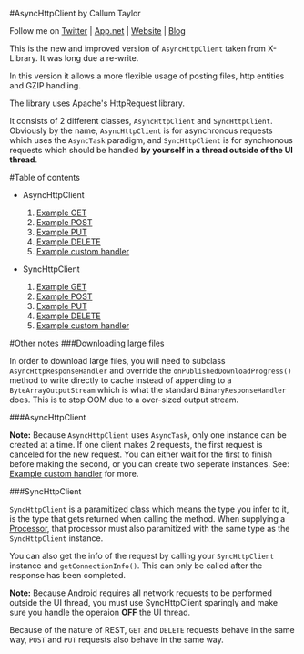 #AsyncHttpClient by Callum Taylor

Follow me on [Twitter](http://twitter.com/scruffyfox) | [App.net](http://alpha.app.net/scruffyfox) | [Website](http://callumtaylor.net) | [Blog](http://blog.callumtaylor.net)

This is the new and improved version of `AsyncHttpClient` taken from X-Library. It was long due a re-write.

In this version it allows a more flexible usage of posting files, http entities and GZIP handling.

The library uses Apache's HttpRequest library.

It consists of 2 different classes, `AsyncHttpClient` and `SyncHttpClient`. Obviously by the name, `AsyncHttpClient` is for asynchronous requests which uses the `AsyncTask` paradigm, and `SyncHttpClient` is for synchronous requests which should be handled **by yourself in a thread outside of the UI thread**.

#Table of contents

- AsyncHttpClient
	1. [Example GET](docs/async-get.md)
	2. [Example POST](docs/async-post.md)
	3. [Example PUT](docs/async-put.md)
	4. [Example DELETE](docs/async-delete.md)
	5. [Example custom handler](docs/async-custom.md)
	
- SyncHttpClient
	1. [Example GET](docs/sync-get.md)
	2. [Example POST](docs/sync-post.md)
	3. [Example PUT](docs/sync-put.md)
	4. [Example DELETE](docs/sync-delete.md)
	5. [Example custom handler](docs/sync-custom.md)
	

#Other notes
###Downloading large files

In order to download large files, you will need to subclass `AsyncHttpResponseHandler` and override the `onPublishedDownloadProgress()` method to write directly to cache instead of appending to a `ByteArrayOutputStream` which is what the standard `BinaryResponseHandler` does. This is to stop OOM due to a over-sized output stream.

###AsyncHttpClient

**Note:** Because `AsyncHttpClient` uses `AsyncTask`, only one instance can be created at a time. If one client makes 2 requests, the first request is canceled for the new request. You can either wait for the first to finish before making the second, or you can create two seperate instances. See: [Example custom handler](docs/async-custom.md) for more.

###SyncHttpClient

`SyncHttpClient` is a paramitized class which means the type you infer to it, is the type that gets returned when calling the method. When supplying a [Processor](https://github.com/scruffyfox/AsyncHttpClient/blob/v1.3/src/net/callumtaylor/asynchttp/processor/Processor.java), that processor must also paramitized with the same type as the `SyncHttpClient` instance.

You can also get the info of the request by calling your `SyncHttpClient` instance and `getConnectionInfo()`. This can only be called after the response has been completed.

**Note:** Because Android requires all network requests to be performed outside the UI thread, you must use SyncHttpClient sparingly and make sure you handle the operaion **OFF** the UI thread.

Because of the nature of REST, `GET` and `DELETE` requests behave in the same
way, `POST` and `PUT` requests also behave in the same way.